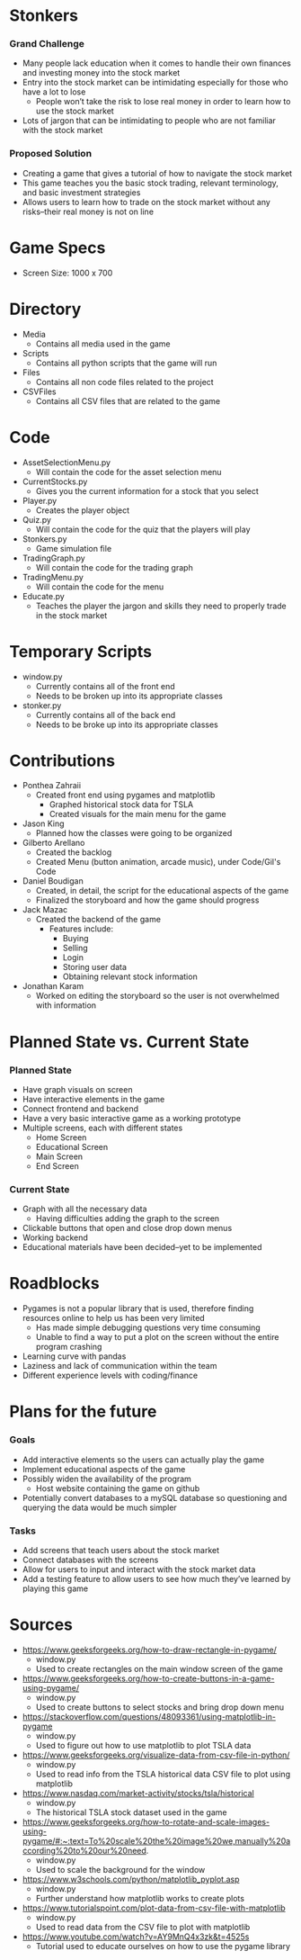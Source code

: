 # Stonkers

### Grand Challenge

- Many people lack education when it comes to handle their own finances and investing money into the stock market
- Entry into the stock market can be intimidating especially for those who have a lot to lose
  - People won’t take the risk to lose real money in order to learn how to use the stock market
- Lots of jargon that can be intimidating to people who are not familiar with the stock market

### Proposed Solution

- Creating a game that gives a tutorial of how to navigate the stock market
- This game teaches you the basic stock trading, relevant terminology, and basic investment strategies
- Allows users to learn how to trade on the stock market without any risks–their real money is not on line

# Game Specs

- Screen Size: 1000 x 700

# Directory

- Media
  - Contains all media used in the game
- Scripts
  - Contains all python scripts that the game will run
- Files
  - Contains all non code files related to the project
- CSVFiles
  - Contains all CSV files that are related to the game

# Code

- AssetSelectionMenu.py
  - Will contain the code for the asset selection menu
- CurrentStocks.py
  - Gives you the current information for a stock that you select
- Player.py
  - Creates the player object
- Quiz.py
  - Will contain the code for the quiz that the players will play
- Stonkers.py
  - Game simulation file
- TradingGraph.py
  - Will contain the code for the trading graph
- TradingMenu.py
  - Will contain the code for the menu
- Educate.py
  - Teaches the player the jargon and skills they need to properly trade in the stock market

# Temporary Scripts

- window.py
  - Currently contains all of the front end
  - Needs to be broken up into its appropriate classes
- stonker.py
  - Currently contains all of the back end
  - Needs to be broke up into its appropriate classes

# Contributions

- Ponthea Zahraii
  - Created front end using pygames and matplotlib
    - Graphed historical stock data for TSLA
    - Created visuals for the main menu for the game
- Jason King
  - Planned how the classes were going to be organized
- Gilberto Arellano
  - Created the backlog
  - Created Menu (button animation, arcade music), under Code/Gil's Code
- Daniel Boudigan
  - Created, in detail, the script for the educational aspects of the game
  - Finalized the storyboard and how the game should progress
- Jack Mazac
  - Created the backend of the game
    - Features include:
      - Buying
      - Selling
      - Login
      - Storing user data
      - Obtaining relevant stock information
- Jonathan Karam
  - Worked on editing the storyboard so the user is not overwhelmed with information

# Planned State vs. Current State

### Planned State

- Have graph visuals on screen
- Have interactive elements in the game
- Connect frontend and backend
- Have a very basic interactive game as a working prototype
- Multiple screens, each with different states
  - Home Screen
  - Educational Screen
  - Main Screen
  - End Screen

### Current State

- Graph with all the necessary data
  - Having difficulties adding the graph to the screen
- Clickable buttons that open and close drop down menus
- Working backend
- Educational materials have been decided–yet to be implemented

# Roadblocks 

- Pygames is not a popular library that is used, therefore finding resources online to help us has been very limited 
  - Has made simple debugging questions very time consuming
  - Unable to find a way to put a plot on the screen without the entire program crashing 
- Learning curve with pandas
- Laziness and lack of communication within the team 
- Different experience levels with coding/finance

# Plans for the future

### Goals

- Add interactive elements so the users can actually play the game
- Implement educational aspects of the game
- Possibly widen the availability of the program
  - Host website containing the game on github
- Potentially convert databases to a mySQL database so questioning and querying the data would be much simpler

### Tasks

- Add screens that teach users about the stock market
- Connect databases with the screens
- Allow for users to input and interact with the stock market data
- Add a testing feature to allow users to see how much they’ve learned by playing this game

# Sources

- https://www.geeksforgeeks.org/how-to-draw-rectangle-in-pygame/
  - window.py
  - Used to create rectangles on the main window screen of the game 
- https://www.geeksforgeeks.org/how-to-create-buttons-in-a-game-using-pygame/
  - window.py 
  - Used to create buttons to select stocks and bring drop down menu 
- https://stackoverflow.com/questions/48093361/using-matplotlib-in-pygame
  - window.py 
  - Used to figure out how to use matplotlib to plot TSLA data 
- https://www.geeksforgeeks.org/visualize-data-from-csv-file-in-python/
  - window.py 
  - Used to read info from the TSLA historical data CSV file to plot using matplotlib
- https://www.nasdaq.com/market-activity/stocks/tsla/historical
  - window.py 
  - The historical TSLA stock dataset used in the game 
- https://www.geeksforgeeks.org/how-to-rotate-and-scale-images-using-pygame/#:~:text=To%20scale%20the%20image%20we,manually%20according%20to%20our%20need.
  - window.py 
  - Used to scale the background for the window 
- https://www.w3schools.com/python/matplotlib_pyplot.asp
  - window.py 
  - Further understand how matplotlib works to create plots 
- https://www.tutorialspoint.com/plot-data-from-csv-file-with-matplotlib
  - window.py
  - Used to read data from the CSV file to plot with matplotlib 
- https://www.youtube.com/watch?v=AY9MnQ4x3zk&t=4525s
  - Tutorial used to educate ourselves on how to use the pygame library 
